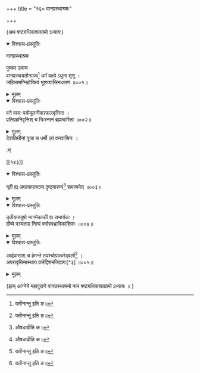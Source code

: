 +++
title = "१६० वानप्रस्थाश्रमः"

+++

\{अथ षष्ट्यधिकशततमो ऽध्यायः\}


<details open><summary>विश्वास-प्रस्तुतिः</summary>

वानप्रस्थाश्रमः  
    
पुष्कर उवाच  
वानप्रस्थयतीनाञ्च[^२] धर्मं वक्ष्ये ऽधुना शृणु   ।  
जटित्वमग्निहोत्रित्वं भूशय्याजिनधारणं ॥००१॥
</details>

<details><summary>मूलम्</summary>

वानप्रस्थाश्रमः  
    
पुष्कर उवाच  
वानप्रस्थयतीनाञ्च[^२] धर्मं वक्ष्ये ऽधुना शृणु   ।  
जटित्वमग्निहोत्रित्वं भूशय्याजिनधारणं ॥००१॥
</details>  

<details open><summary>विश्वास-प्रस्तुतिः</summary>

वने वासः पयोमूलनीवारफलवृत्तिता ।  
प्रतिग्रहनिवृत्तिश् च त्रिःस्नानं ब्रह्मचारिता ॥००२॥
</details>

<details><summary>मूलम्</summary>

वने वासः पयोमूलनीवारफलवृत्तिता ।  
प्रतिग्रहनिवृत्तिश् च त्रिःस्नानं ब्रह्मचारिता ॥००२॥
</details>  
देवातिथीनां पूजा च धर्मो ऽयं वनवासिनः ।  
    
:न्  
    
[^१]: औषधादीति क॥  
    
[^२]: यतीनान्तु इति ङ॥  

[[१४३]]
    

<details open><summary>विश्वास-प्रस्तुतिः</summary>

गृही ह्य् अपत्यापत्यञ्च दृष्ट्वारण्यं[^१] समाश्रयेत्   ॥००३॥
</details>

<details><summary>मूलम्</summary>

गृही ह्य् अपत्यापत्यञ्च दृष्ट्वारण्यं[^१] समाश्रयेत्   ॥००३॥
</details>  

<details open><summary>विश्वास-प्रस्तुतिः</summary>

तृतीयमायुषो भागमेकाकी वा सभार्यकः ।  
ग्रीष्मे पञ्चतपा नित्यं वर्षास्वभ्राविकाशिकः   ॥००४॥
</details>

<details><summary>मूलम्</summary>

तृतीयमायुषो भागमेकाकी वा सभार्यकः ।  
ग्रीष्मे पञ्चतपा नित्यं वर्षास्वभ्राविकाशिकः   ॥००४॥
</details>  

<details open><summary>विश्वास-प्रस्तुतिः</summary>

आर्द्रवासाश् च हेमन्ते तपश्चोग्रञ्चरेद्बली[^२] ।  
अपरावृत्तिमास्थाय व्रजेद्दिशमजिह्मगः[^३] ॥००५॥
</details>

<details><summary>मूलम्</summary>

आर्द्रवासाश् च हेमन्ते तपश्चोग्रञ्चरेद्बली[^२] ।  
अपरावृत्तिमास्थाय व्रजेद्दिशमजिह्मगः[^३] ॥००५॥
</details>  
    
\{इत्य् आग्नेये महापुराणे वानप्रस्थाश्रमो नाम षष्ट्यधिकशततमो ऽध्यायः ॥  }
    